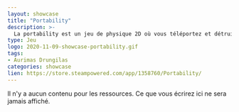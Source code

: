 ```yaml
---
layout: showcase
title: "Portability"
description: >-
  La portability est un jeu de physique 2D où vous téléportez et détruisez des objets pour résoudre des énigmes. 
type: Jeu
logo: 2020-11-09-showcase-portability.gif
tags:
- Aurimas Drungilas
categories: showcase
lien: https://store.steampowered.com/app/1358760/Portability/
---
```


Il n'y a aucun contenu pour les ressources.
Ce que vous écrirez ici ne sera jamais affiché.
